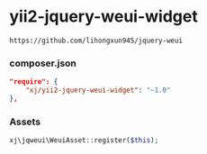 # yii2-jquery-weui-widget
```
https://github.com/lihongxun945/jquery-weui
```

### composer.json
```json
"require": {
    "xj/yii2-jquery-weui-widget": "~1.0"
},
```

### Assets
```php
xj\jqweui\WeuiAsset::register($this);
```
